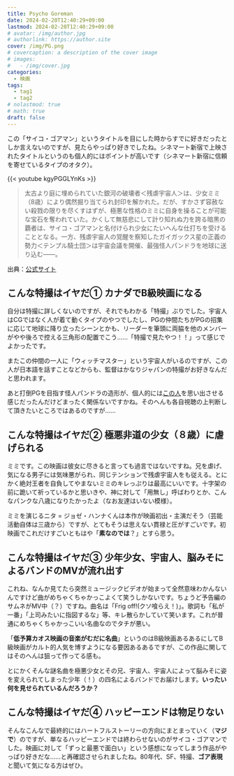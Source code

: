 ```yaml
---
title: Psycho Goreman
date: 2024-02-20T12:40:29+09:00
lastmod: 2024-02-20T12:40:29+09:00
# avatar: /img/author.jpg
# authorlink: https://author.site
cover: /img/PG.png
# covercaption: a description of the cover image
# images:
#   - /img/cover.jpg
categories:
  - 映画
tags:
  - tag1
  - tag2
# nolastmod: true
# math: true
draft: false
---
```


この「サイコ・ゴアマン」というタイトルを目にした時からすでに好きだったとしか言えないのですが、見たらやっぱり好きでしたね。シネマート新宿で上映されたタイトルというのも個人的にはポイントが高いです（シネマート新宿に信頼を寄せているタイプのオタク）。
<!--more-->
{{< youtube kgyPGGLYnKs >}}


>太古より庭に埋められていた銀河の破壊者＜残虐宇宙人＞は、少女ミミ（8歳）により偶然掘り当てられ封印を解かれた。だが、すかさず容赦ない殺戮の限りを尽くすはずが、極悪な性格のミミに自身を操ることが可能な宝石を奪われていた。かくして無慈悲にして計り知れぬ力を誇る暗黒の覇者は、サイコ・ゴアマンと名付けられ少女にたいへんな仕打ちを受けることとなる。一方、残虐宇宙人の覚醒を察知したガイガックス星の正義の勢力＜テンプル騎士団＞は宇宙会議を開催、最強怪人パンドラを地球に送り込む――。

出典：[公式サイト](http://pg-jp.com/)

## こんな特撮はイヤだ① カナダでB級映画になる

自分は特撮に詳しくないのですが、それでもわかる「特撮」ぶりでした。宇宙人はCGではなく人が着て動くタイプのやつでしたし、PGの仲間たちがPGの招集に応じて地球に降り立ったシーンとかも、リーダーを筆頭に両脇を他のメンバーがやや後ろで控える三角形の配置でこう……「特撮で見たやつ！！」って感じでよかったです。

またこの仲間の一人に「ウィッチマスター」という宇宙人がいるのですが、この人が日本語を話すことなどからも、監督はかなりジャパンの特撮がお好きなんだと思われます。

あと打倒PGを目指す怪人パンドラの造形が、個人的には[この人](https://digimon.net/reference/detail.php?directory_name=angewomon)を思い出させる感じだったんだけどまったく関係ないですかね。そのへんも各自視聴の上判断して頂きたいところではあるのですが……

## こんな特撮はイヤだ② 極悪非道の少女（８歳）に虐げられる

ミミです。この映画は彼女に尽きると言っても過言ではないですね。兄を虐げ、気になる男子には気味悪がられ、同じテンションで残虐宇宙人をも従える。とにかく絶対王者を自負してやまないミミのキレっぷりは最高にいいです。十字架の前に跪いて祈っているかと思いきや、神に対して「用無し」呼ばわりとか、こんなパンクな八歳になりたかったよ（なお友達はいない模様）。

ミミを演じるニタ = ジョゼ・ハンナくんは本作が映画初出・主演だそう（芸能活動自体は三歳から）ですが、とてもそうは思えない貫禄と圧がすごいです。初映画でこれだけすごいともはや「**素なのでは**？」とすら思う。

## こんな特撮はイヤだ③ 少年少女、宇宙人、脳みそによるバンドのMVが流れ出す

これね、なんか見てたら突然ミュージックビデオが始まって全然意味わかんないんですけど曲がめちゃくちゃかっこよくて笑うしかないです。ちょうど予告編のサムネがMV中（？）ですね。曲名は「Frig off!(クソ喰らえ！)」。歌詞も「私が一番」「上司みたいに指図するな」等、キレ散らかしていて笑います。これが普通にめちゃくちゃかっこいい名曲なのでタチが悪い。

「**低予算カオス映画の音楽がむだに名曲**」というのはB級映画あるあるにしてB級映画がカルト的人気を博すようになる要因あるあるですが、この作品に関してはそのへんは狙って作ってる感も。

とにかくそんな謎名曲を極悪少女とその兄、宇宙人、宇宙人によって脳みそに姿を変えられてしまった少年（！）の四名によるバンドでお届けします。**いったい何を見せられているんだろうか？**

## こんな特撮はイヤだ④ ハッピーエンドは物足りない

そんなこんなで最終的にはハートフルストーリーの方向にまとまっていく（**マジで**）のですが、単なるハッピーエンドでは終わらせないのがサイコ・ゴアマンでした。映画に対して「ずっと最悪で面白い」という感想になってしまう作品がやっぱり好きだな……と再確認させられましたね。80年代、SF、特撮、**ゴア表現** と聞いて気になる方はぜひ。
